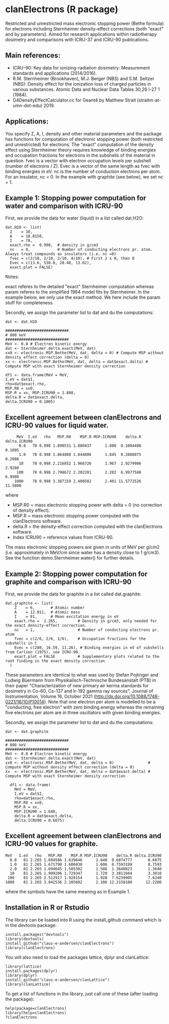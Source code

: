 # clanElectrons (R package)
Restricted and unrestricted mass electronic stopping power (Bethe formula) for electrons including Sternheimer density-effect corrections
(both "exact" and by parameters). Aimed for research applications within radiotherapy dosimetry and comparisons with ICRU-37 
and ICRU-90 publications.

## Main references:
- ICRU-90: Key data for ionizing-radiation dosimetry: Measurement standards and applications (2014/2016).
- R.M. Sternheimer (Brookhaven), M.J. Berger (NBS) and S.M. Seltzer (NBS): Density effect for the ionization loss of charged particles in various substances. Atomic Data and Nuclear Data Tables 30,26 l-27 1 (1984).
- G4DensityEffectCalculator.cc for Geant4 by Matthew Strait (straitm-at-umn-dot-edu) 2019. 

## Applications:
You specify Z, A, I, density and other material parameters and the package has functions for computation
of electronic stopping power (both restricted and unrestricted) for electrons. The "exact" computation
of the density effect using Sternheimer theory requires knowledge of binding energies and occupation fractions for electrons in the
subshells of the material in question. fvec is a vector with electron occupation levels per subshell (number of electrons / Z).
Evec is a vector of the same length as fvec with binding energies in eV. nc is the number of conduction electrons per atom.
For an insulator, nc = 0. In the example with graphite (see below), we set nc = 1.

## Example 1: Stopping power computation for water and comparison with ICRU-90

First, we provide the data for water (liquid) in a list called dat.H2O:
```
dat.H2O <- list(
  Z    = 10,
  A    = 18.0158,
  I    = 78,
  exact.rho =  0.998,  # density in g/cm3
  nc   = 0,            # Number of conducting electrons pr. atom. Always treat compounds as insulators (i.e. nc =0)
  fvec = c(2/10, 2/10, 2/10, 4/10), # First 2 x H, then O
  Evec = c(13.6, 538.0, 28.48, 13.62),
  exact.plot = FALSE)
```

Notes:

exact referes to the detailed "exact" Sternheimer computation whereas param referes to the simplified 1984 model fits by Sternheimer. In the example below, we only use the exact method. We here include the param stuff for completeness. 

Secondly, we assign the parameter list to dat and du the computations:

```
dat <- dat.H2O

############################
# 800 keV
############################
MeV <- 0.8 # Electron kinetic energy
dat <- Sternheimer.delta.exact(MeV, dat)
xx0 <- electronic.MSP.Bethe(MeV, dat, delta = 0) # Compute MSP without density effect correction (delta = 0)
xx <- electronic.MSP.Bethe(MeV, dat, delta = dat$exact.delta) # Compute MSP with exact Sternheimer density correction

df1 <- data.frame(MeV = MeV, 
I.eV = dat$I, 
rho=dat$exact.rho, 
MSP.R0 = xx0,
MSP.R = xx, MSP.ICRU90 = 1.880,
delta.R = dat$exact.delta, 
delta.ICRU90 = 0.1005)
```

## Excellent agreement between clanElectrons and ICRU-90 values for liquid water. 
```
     MeV  I.eV   rho   MSP.R0    MSP.R MSP.ICRU90    delta.R delta.ICRU90
      0.8   78 0.998 1.890531 1.880437      1.880  0.1004488       0.1005
      1.0   78 0.998 1.864880 1.844806      1.845  0.2086075       0.2086
      10    78 0.998 2.216852 1.966726      1.967  2.9279906       2.9280
     100    78 0.998 2.798672 2.202281      2.202  6.9977588       6.9980
    1000    78 0.998 3.387159 2.400502      2.401 11.5772526      11.5800
```
where

  - MSP.R0 = mass electronic stopping power with delta = 0 (no correction of density effect).
  - MSP.R =  mass electronic stopping power computed with the clanElectrons software.
  - delta.R = the density-effect correction computed with the clanElectrons software.
  - Index ICRU90 = reference values from ICRU-90.

The mass electronic stopping powers are given in units of MeV per g/cm2 (i.e. approximately in MeV/cm since water has a density close to 1 g/cm3). 
See the function demo.Sternheimer.water() for further details.
  
## Example 2: Stopping power computation for graphite and comparison with ICRU-90

First, we provide the data for graphite in a list called dat.graphite:
```
dat.graphite <- list(
    Z    = 6,       # Atomic number
    A    = 12.011,  # Atomic mass
    I    = 81,      # Mean excitation energy in eV
    exact.rho =  2.265,         # Density in g/cm3, only needed for the exact density-effect correction.
    nc   = 1,                   # Number of conducting electrons pr. atom   
    fvec = c(2/6, 2/6, 1/6),    # Occupation fractions for the subshells in C
    Evec = c(288, 16.59, 11.26), # Binding energies in eV of subshells from Carlson (1975), see ICRU-90.
    exact.plot = FALSE          # Supplementary plots related to the root finding in the exact density correction
  )
```
These parameters are identical to what was used by Stefan Pojtinger and Ludwig Büermann from 
Physikalisch-Technische Bundesanstalt (PTB) in their paper "Characterization of new primary air kerma standards for dosimetry in Co-60, Cs-137 and Ir-192 gamma ray sources", Journal of Instrumentation, Volume 16, October 2021 (http://dx.doi.org/10.1088/1748-0221/16/10/P10014). Note that one electron per atom is modelled to be a "conducting, free electron" with zero binding energy whereas the remaining five electrons per atom are in three oscillators with given binding energies.  


Secondly, we assign the parameter list to dat and du the computations:

```
dat <- dat.graphite

############################
# 800 keV
############################
MeV <- 0.8 # Electron kinetic energy
dat <- Sternheimer.delta.exact(MeV, dat)
xx0 <- electronic.MSP.Bethe(MeV, dat, delta = 0)               # Compute MSP without density effect correction (delta = 0)
xx  <- electronic.MSP.Bethe(MeV, dat, delta = dat$exact.delta) # Compute MSP with exact Sternheimer density correction

  df1 <- data.frame(
    MeV = MeV,
    I.eV = dat$I,
    rho=dat$exact.rho,
    MSP.R0 = xx0,
    MSP.R = xx,
    MSP.ICRU90 = 1.640,
    delta.R = dat$exact.delta,
    delta.ICRU90 = 0.6075)
```


## Excellent agreement between clanElectrons and ICRU-90 values for graphite. 
```
MeV   I.eV   rho   MSP.R0    MSP.R MSP.ICRU90    delta.R delta.ICRU90
  0.8   81 2.265 1.694586 1.639646      1.640  0.6074777       0.6075
  1.0   81 2.265 1.671790 1.606030      1.606  0.7593199       0.7593
  2.0   81 2.265 1.694645 1.585502      1.586  1.3640823       1.3640
  10    81 2.265 1.989286 1.729347      1.729  3.3811044       3.3810
 100    81 2.265 2.512917 1.928154      1.928  7.6239905       7.6240
1000    81 2.265 3.042536 2.105602      2.106 12.2158180      12.2200
```
where the symbols have the same meaning as in Example 1.

  
## Installation in R or Rstudio

The library can be loaded into R using the install_github command which is in the devtools package:

```
install.packages("devtools")
library(devtools)
install_github("claus-e-andersen/clanElectrons")
library(clanElectrons)

```
You will also need to load the packages lattice, dplyr and clanLattice:
```
library(lattice)
install.packages(dplyr)
library(dplyr)
install_github("claus-e-andersen/clanLattice")
library(clanLattice)
```

To get a list of functions in the library, just call one of these (after loading the package):
```
help(package=clanElectrons)
library(help=clanElectrons)
?clanElectrons
```
